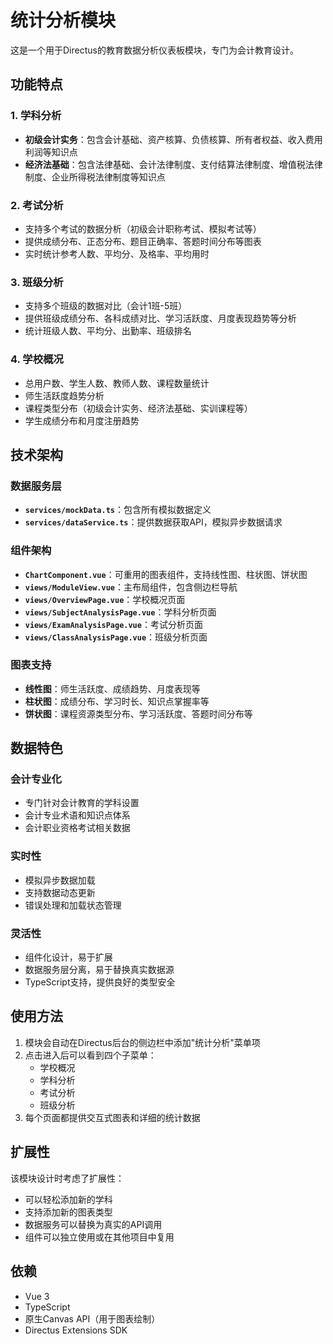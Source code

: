 # 统计分析模块

这是一个用于Directus的教育数据分析仪表板模块，专门为会计教育设计。

## 功能特点

### 1. 学科分析
- **初级会计实务**：包含会计基础、资产核算、负债核算、所有者权益、收入费用利润等知识点
- **经济法基础**：包含法律基础、会计法律制度、支付结算法律制度、增值税法律制度、企业所得税法律制度等知识点

### 2. 考试分析  
- 支持多个考试的数据分析（初级会计职称考试、模拟考试等）
- 提供成绩分布、正态分布、题目正确率、答题时间分布等图表
- 实时统计参考人数、平均分、及格率、平均用时

### 3. 班级分析
- 支持多个班级的数据对比（会计1班-5班）
- 提供班级成绩分布、各科成绩对比、学习活跃度、月度表现趋势等分析
- 统计班级人数、平均分、出勤率、班级排名

### 4. 学校概况
- 总用户数、学生人数、教师人数、课程数量统计
- 师生活跃度趋势分析
- 课程类型分布（初级会计实务、经济法基础、实训课程等）
- 学生成绩分布和月度注册趋势

## 技术架构

### 数据服务层
- **`services/mockData.ts`**：包含所有模拟数据定义
- **`services/dataService.ts`**：提供数据获取API，模拟异步数据请求

### 组件架构
- **`ChartComponent.vue`**：可重用的图表组件，支持线性图、柱状图、饼状图
- **`views/ModuleView.vue`**：主布局组件，包含侧边栏导航
- **`views/OverviewPage.vue`**：学校概况页面
- **`views/SubjectAnalysisPage.vue`**：学科分析页面
- **`views/ExamAnalysisPage.vue`**：考试分析页面
- **`views/ClassAnalysisPage.vue`**：班级分析页面

### 图表支持
- **线性图**：师生活跃度、成绩趋势、月度表现等
- **柱状图**：成绩分布、学习时长、知识点掌握率等
- **饼状图**：课程资源类型分布、学习活跃度、答题时间分布等

## 数据特色

### 会计专业化
- 专门针对会计教育的学科设置
- 会计专业术语和知识点体系
- 会计职业资格考试相关数据

### 实时性
- 模拟异步数据加载
- 支持数据动态更新
- 错误处理和加载状态管理

### 灵活性
- 组件化设计，易于扩展
- 数据服务层分离，易于替换真实数据源
- TypeScript支持，提供良好的类型安全

## 使用方法

1. 模块会自动在Directus后台的侧边栏中添加"统计分析"菜单项
2. 点击进入后可以看到四个子菜单：
   - 学校概况
   - 学科分析
   - 考试分析
   - 班级分析
3. 每个页面都提供交互式图表和详细的统计数据

## 扩展性

该模块设计时考虑了扩展性：
- 可以轻松添加新的学科
- 支持添加新的图表类型
- 数据服务可以替换为真实的API调用
- 组件可以独立使用或在其他项目中复用

## 依赖

- Vue 3
- TypeScript
- 原生Canvas API（用于图表绘制）
- Directus Extensions SDK 